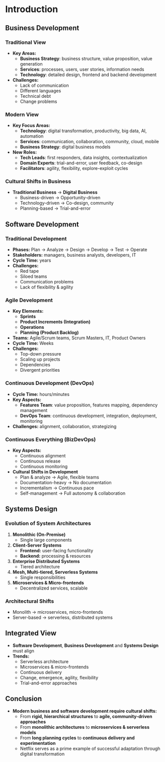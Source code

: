 # Introduction

## Business Development

### Traditional View
- **Key Areas:**
	- **Business Strategy**: business structure, value proposition, value generation
	- **Services**: processes, users, user stories, information needs
	- **Technology**: detailed design, frontend and backend development
- **Challenges:**
	- Lack of communication
	- Different languages
	- Technical debt
	- Change problems

### Modern View
- **Key Focus Areas:**
	- **Technology**: digital transformation, productivity, big data, AI, automation
	- **Services**: communication, collaboration, community, cloud, mobile
	- **Business Strategy**: digital business models
- **New Roles:**
	- **Tech Leads**: first responders, data insights, contextualization
	- **Domain Experts**: trial-and-error, user feedback, co-design
	- **Facilitators**: agility, flexibility, explore-exploit cycles

### Cultural Shifts in Business
- **Traditional Business** → **Digital Business**
	- Business-driven → Opportunity-driven
	- Technology-driven → Co-design, community
	- Planning-based → Trial-and-error

## Software Development
### Traditional Development
- **Phases:** Plan → Analyze → Design → Develop → Test → Operate
- **Stakeholders:** managers, business analysts, developers, IT
- **Cycle Time:** years
- **Challenges:**
	- Red tape
	- Siloed teams
	- Communication problems
	- Lack of flexibility & agility

### Agile Development
- **Key Elements:**
	- **Sprints**
	- **Product Increments (Integration)**
	- **Operations**
	- **Planning (Product Backlog)**
- **Teams:** Agile/Scrum teams, Scrum Masters, IT, Product Owners
- **Cycle Time:** Weeks
- **Challenges:**
	- Top-down pressure
	- Scaling up projects
	- Dependencies
	- Divergent priorities

### Continuous Development (DevOps)
- **Cycle Time:** hours/minutes
- **Key Aspects:**
	- **Features Team**: value proposition, features mapping, dependency management
	- **DevOps Team**: continuous development, integration, deployment, monitoring
- **Challenges:** alignment, collaboration, strategizing

### Continuous Everything (BizDevOps)
- **Key Aspects:**
	- Continuous alignment
	- Continuous release
	- Continuous monitoring
- **Cultural Shifts in Development**
	- Plan & analyze → Agile, flexible teams
	- Documentation-heavy → No documentation
	- Incrementalism → Continuous pace
	- Self-management → Full autonomy & collaboration

## Systems Design
### Evolution of System Architectures
1. **Monolithic (On-Premise)**
	- Single large components
2. **Client-Server Systems**
	- **Frontend:** user-facing functionality
	- **Backend:** processing & resources
3. **Enterprise Distributed Systems**
	- Tiered architecture
4. **Mesh, Multi-tiered, Serverless Systems**
	- Single responsibilities
5. **Microservices & Micro-frontends**
	- Decentralized services, scalable

### Architectural Shifts
- Monolith → microservices, micro-frontends
- Server-based → serverless, distributed systems

## Integrated View
- **Software Development**, **Business Development** and **Systems Design** must align
- **Trends:**
	- Serverless architecture
	- Microservices & micro-frontends
	- Continuous delivery
	- Change, emergence, agility, flexibility
	- Trial-and-error approaches

## Conclusion
- **Modern business and software development require cultural shifts:**
	- From **rigid, hierarchical structures** to **agile, community-driven approaches**
	- From **monolithic architectures** to **microservices & serverless models**
	- From **long planning cycles** to **continuous delivery and experimentation**
	- Netflix serves as a prime example of successful adaptation through digital transformation

